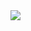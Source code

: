 <img src="https://github.com/Lortrex/Lortrex/blob/main/lortrex.png" />
<!---
https://api.github.com/users/lortrex/events/public  
https://github.com/identicons/lortrex.png  
37556e  
e1b47d  
f0f0f0  
--->
